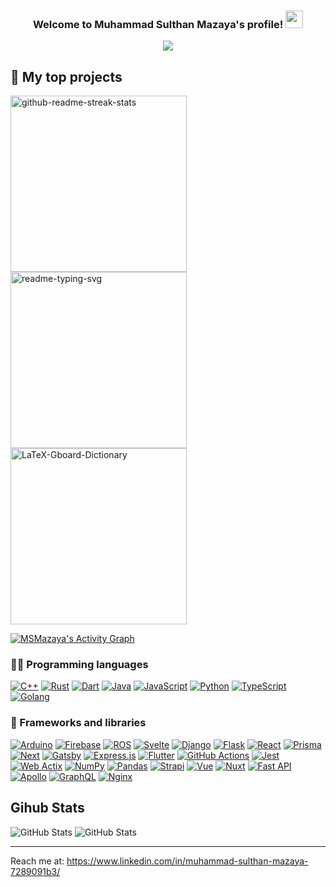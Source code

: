 <h3 align="center">
  Welcome to Muhammad Sulthan Mazaya's profile!
  <img src="https://media.giphy.com/media/hvRJCLFzcasrR4ia7z/giphy.gif" width="28">
  <p align="center">
  <a href="https://github.com/DenverCoder1/readme-typing-svg"><img src="https://readme-typing-svg.herokuapp.com/?lines=An%20Engineering%20Physics%20Student;At%20Institut%20Teknologi%20Bandung;%20Also%20A%20Software%20Engineer%20Enthusiast&font=Fira%20Code&center=true&width=440&height=45&color=f75c7e&vCenter=true&size=22"></a>
</p>
</h3>

## 📘 My top projects

<p align="left">
  <a href="https://github.com/Collegacy-Indonesia/BackendV1"><img width="282" src="https://denvercoder1-github-readme-stats.vercel.app/api/pin/?username=Collegacy-Indonesia&repo=BackendV1&show_owner=true&theme=react&bg_color=1F222E&title_color=F85D7F&icon_color=F8D866&hide_border=true&show_icons=false" alt="github-readme-streak-stats"></a>
  <a href="https://github.com/paradewisudaitb/Backend-Wispril21"><img width="282" src="https://denvercoder1-github-readme-stats.vercel.app/api/pin/?username=paradewisudaitb&repo=Backend-Wispril21&hide_border=true&bg_color=1F222E&title_color=F85D7F&icon_color=F8D866&theme=react&show_icons=false" alt="readme-typing-svg"></a>
  <a href="https://github.com/InternshipTEC/Backend"><img width="282" src="https://denvercoder1-github-readme-stats.vercel.app/api/pin/?username=InternshipTEC&repo=Backend&show_owner=true&theme=react&bg_color=1F222E&title_color=F85D7F&icon_color=F8D866&hide_border=true&show_icons=false" alt="LaTeX-Gboard-Dictionary"></a>
</a>
</p>

<a href="https://github.com/ashutosh00710/github-readme-activity-graph"><img alt="MSMazaya's Activity Graph" src="https://activity-graph.herokuapp.com/graph?username=MSMazaya&bg_color=1F222E&color=F8D866&line=F85D7F&point=FFFFFF&hide_border=true" /></a>

### 👨‍💻 Programming languages

<p>
    <a href="https://github.com/search?q=user%3AMSMazaya+language%3Acpp"><img alt="C++" src="https://custom-icon-badges.herokuapp.com/badge/C++-9C033A.svg?logo=cpp2&logoColor=white"></a>
    <a href="https://github.com/search?q=user%3AMSMazaya+language%3Arust"><img alt="Rust" src="https://custom-icon-badges.herokuapp.com/badge/Rust-E39842.svg?logo=rust&logoColor=white"></a>
    <a href="https://github.com/search?q=user%3AMSMazaya+language%3Adart"><img alt="Dart" src="https://img.shields.io/badge/Dart-15A6C4.svg?logo=dart&logoColor=white"></a>
    <a href="https://github.com/search?q=user%3AMSMazaya+language%3Ajava"><img alt="Java" src="https://img.shields.io/badge/Java-007396.svg?logo=java&logoColor=white"></a>
    <a href="https://github.com/search?q=user%3AMSMazaya+language%3Ajavascript"><img alt="JavaScript" src="https://img.shields.io/badge/JavaScript-F7DF1E.svg?logo=javascript&logoColor=black"></a>
    <a href="https://github.com/search?q=user%3AMSMazaya+language%3Apython"><img alt="Python" src="https://img.shields.io/badge/Python-14354C.svg?logo=python&logoColor=white"></a>
    <a href="https://github.com/search?q=user%3AMSMazaya+language%3AtypeScript"><img alt="TypeScript" src="https://img.shields.io/badge/TypeScript-007ACC.svg?logo=typescript&logoColor=white"></a>
      <a href="https://github.com/search?q=user%3AMSMazaya+language%3Ago"><img alt="Golang" src="https://img.shields.io/badge/Go-007ACC.svg?logo=go&logoColor=white"></a>
</p>

### 🧰 Frameworks and libraries

<p>
    <a href="#"><img alt="Arduino" src="https://img.shields.io/badge/-Arduino-00979D?logo=Arduino&logoColor=white"></a>
    <a href="#"><img alt="Firebase" src="https://custom-icon-badges.herokuapp.com/badge/Firebase-25A162.svg?logo=firebase&logoColor=white"></a>
    <a href="#"><img alt="ROS" src="https://custom-icon-badges.herokuapp.com/badge/ROS-25A162.svg?logo=ros&logoColor=white"></a>
    <a href="#"><img alt="Svelte" src="https://img.shields.io/badge/Svelte-0A9EDC.svg?logo=svelte&logoColor=white"></a>
    <a href="#"><img alt="Django" src="https://img.shields.io/badge/Django-0A1EDC.svg?logo=django&logoColor=white"></a>
    <a href="#"><img alt="Flask" src="https://img.shields.io/badge/Flask-0A3EDC.svg?logo=flask&logoColor=white"></a>
    <a href="#"><img alt="React" src="https://img.shields.io/badge/React-20232a.svg?logo=react&logoColor=%2361DAFB"></a>
    <a href="#"><img alt="Prisma" src="https://img.shields.io/badge/Prisma-22232a.svg?logo=prisma&logoColor=%2361DAFB"></a>
    <a href="#"><img alt="Next" src="https://img.shields.io/badge/Next%20JS-24232a.svg?logo=nextjs&logoColor=%2361DAFB"></a>
    <a href="#"><img alt="Gatsby" src="https://img.shields.io/badge/Gatsby-24232a.svg?logo=gatsby&logoColor=%2361DAFB"></a>
    <a href="#"><img alt="Express.js" src="https://img.shields.io/badge/Express.js-404d59.svg?logo=express&logoColor=white"></a>
    <a href="#"><img alt="Flutter" src="https://img.shields.io/badge/Flutter-02569B.svg?logo=flutter&logoColor=white"></a>
    <a href="#"><img alt="GitHub Actions" src="https://img.shields.io/badge/GitHub%20Actions-2671E5.svg?logo=github%20actions&logoColor=white"></a>
    <a href="#"><img alt="Jest" src="https://img.shields.io/badge/Jest-C21325.svg?logo=jest&logoColor=white"></a>
    <a href="#"><img alt="Web Actix" src="https://img.shields.io/badge/Web%20Actix-0081CB.svg?logo=web-actix&logoColor=white"></a>
    <a href="#"><img alt="NumPy" src="https://img.shields.io/badge/Numpy-013243.svg?logo=numpy&logoColor=white"></a>
    <a href="#"><img alt="Pandas" src="https://img.shields.io/badge/Pandas-150458.svg?logo=pandas&logoColor=white"></a>
    <a href="#"><img alt="Strapi" src="https://img.shields.io/badge/Strapi-00979D?logo=strapi&logoColor=white"></a>
    <a href="#"><img alt="Vue" src="https://custom-icon-badges.herokuapp.com/badge/Vue-25A162.svg?logo=vue&logoColor=white"></a>
    <a href="#"><img alt="Nuxt" src="https://custom-icon-badges.herokuapp.com/badge/Nuxt-25A162.svg?logo=nuxt&logoColor=white"></a>
    <a href="#"><img alt="Fast API" src="https://img.shields.io/badge/FastAPI-0A9EDC.svg?logo=fastapi&logoColor=white"></a>
    <a href="#"><img alt="Apollo" src="https://img.shields.io/badge/Apollo-02569B.svg?logo=apollo&logoColor=white"></a>
    <a href="#"><img alt="GraphQL" src="https://img.shields.io/badge/GraphQL-2671E5.svg?logo=graphql%20actions&logoColor=white"></a>
    <a href="#"><img alt="Nginx" src="https://img.shields.io/badge/Nginx-C21325.svg?logo=nginx&logoColor=white"></a>
</p>

## Gihub Stats

<p>
  <img src="https://github-readme-stats.vercel.app/api?username=MSMazaya&amp;show_icons=true&amp;count_private=true&amp;theme=dracula" alt="GitHub Stats">
  <img src="https://github-readme-stats-one-bice.vercel.app/api/top-langs/?username=MSMazaya&langs_count=8&layout=compact&role=OWNER,ORGANIZATION_MEMBER,COLLABORATOR&theme=dracula" alt="GitHub Stats">
</p>

---

Reach me at: https://www.linkedin.com/in/muhammad-sulthan-mazaya-7289091b3/


